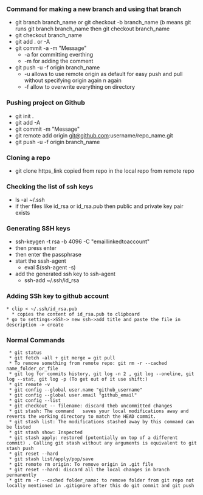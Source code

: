 ### Command for making a new branch and using that branch
  * git branch branch_name or git checkout -b branch_name (b means git runs git branch branch_name then git checkout branch_name
  * git checkout branch_name
  * git add . or -A
  * git commit -a -m "Message"
      * -a for committing everthing
      * -m for adding the comment
  * git push -u -f origin branch_name
      * -u allows to use remote origin as default for easy push and pull without specifying origin again n again
      * -f allow to overwrite everything on directory
 
### Pushing project on Github
  * git init . 
  * git add -A
  * git commit -m "Message"
  * git remote add origin git@github.com:username/repo_name.git
  * git push -u -f origin branch_name
  
### Cloning a repo
 * git clone https_link copied from repo in the local repo from remote repo
 
 ### Checking the list of ssh keys
   * ls -al ~/.ssh
   * if ther files like id_rsa or id_rsa.pub then public and private key pair exists
   
 ### Generating SSH keys
  * ssh-keygen -t rsa -b 4096 -C "emaillinkedtoaccount"
  * then press enter
  * then enter the passphrase
  * start the sssh-agent
     * eval $(ssh-agent -s)
  * add the generated ssh key to ssh-agent
    * ssh-add ~/.ssh/id_rsa
    
  ### Adding SSh key to github account
    * clip < ~/.ssh/id_rsa.pub
      * copies the content of id_rsa.pub to clipboard
    * go to settings->SSh-> new ssh->add title and paste the file in description -> create  
      
  ###  Normal Commands
     * git status
     * git fetch -all + git merge = git pull
     * To remove something from remote repo: git rm -r --cached name_folder_or_file
     * git log for commits history, git log -n 2 , git log --oneline, git log --stat, git log -p (To get out of it use shift:)
     * git remote -v
     * git config --global user.name "github_username"
     * git config --global user.email "github_email"
     * git config --list
     * git checkout -- filename: discard theb uncommitted changes
     * git stash: The command   saves your local modifications away and reverts the working directory to match the HEAD commit.
     * git stash list: The modifications stashed away by this command can be listed 
     * git stash show: Inspected 
     * git stash apply: restored (potentially on top of a different commit) . Calling git stash without any arguments is equivalent to git stash push
     * git reset --hard
     * git stash list/apply/pop/save
     * git remote rm origin: To remove origin in .git file
     * git reset --hard: discard all the local changes in branch permanently
     * git rm -r --cached folder_name: to remove folder from git repo not locally mentioned in .gitignore after this do git commit and git push
     
